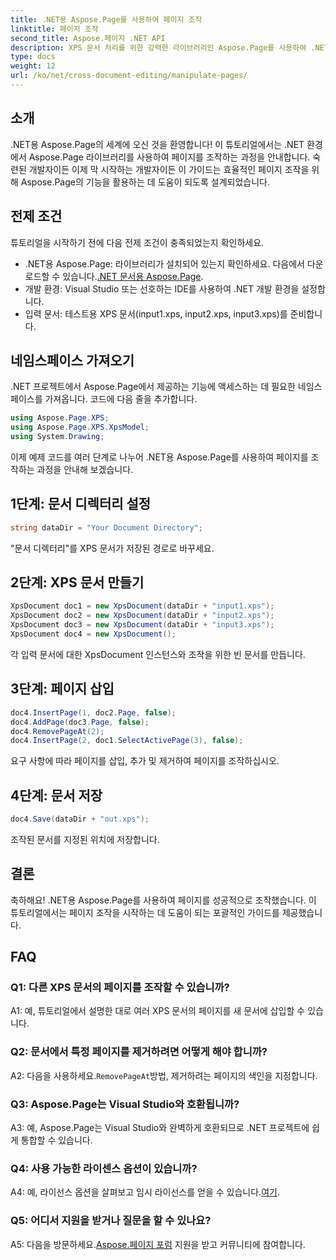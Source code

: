 ```yaml
---
title: .NET용 Aspose.Page를 사용하여 페이지 조작
linktitle: 페이지 조작
second_title: Aspose.페이지 .NET API
description: XPS 문서 처리를 위한 강력한 라이브러리인 Aspose.Page를 사용하여 .NET에서 페이지 조작을 살펴보세요. 효율적인 결과를 얻으려면 단계별 가이드를 따르십시오.
type: docs
weight: 12
url: /ko/net/cross-document-editing/manipulate-pages/
---
```

## 소개

.NET용 Aspose.Page의 세계에 오신 것을 환영합니다! 이 튜토리얼에서는 .NET 환경에서 Aspose.Page 라이브러리를 사용하여 페이지를 조작하는 과정을 안내합니다. 숙련된 개발자이든 이제 막 시작하는 개발자이든 이 가이드는 효율적인 페이지 조작을 위해 Aspose.Page의 기능을 활용하는 데 도움이 되도록 설계되었습니다.

## 전제 조건

튜토리얼을 시작하기 전에 다음 전제 조건이 충족되었는지 확인하세요.

-  .NET용 Aspose.Page: 라이브러리가 설치되어 있는지 확인하세요. 다음에서 다운로드할 수 있습니다.[.NET 문서용 Aspose.Page](https://reference.aspose.com/page/net/).
- 개발 환경: Visual Studio 또는 선호하는 IDE를 사용하여 .NET 개발 환경을 설정합니다.
- 입력 문서: 테스트용 XPS 문서(input1.xps, input2.xps, input3.xps)를 준비합니다.

## 네임스페이스 가져오기

.NET 프로젝트에서 Aspose.Page에서 제공하는 기능에 액세스하는 데 필요한 네임스페이스를 가져옵니다. 코드에 다음 줄을 추가합니다.

```csharp
using Aspose.Page.XPS;
using Aspose.Page.XPS.XpsModel;
using System.Drawing;
```

이제 예제 코드를 여러 단계로 나누어 .NET용 Aspose.Page를 사용하여 페이지를 조작하는 과정을 안내해 보겠습니다.

## 1단계: 문서 디렉터리 설정

```csharp
string dataDir = "Your Document Directory";
```

"문서 디렉터리"를 XPS 문서가 저장된 경로로 바꾸세요.

## 2단계: XPS 문서 만들기

```csharp
XpsDocument doc1 = new XpsDocument(dataDir + "input1.xps");
XpsDocument doc2 = new XpsDocument(dataDir + "input2.xps");
XpsDocument doc3 = new XpsDocument(dataDir + "input3.xps");
XpsDocument doc4 = new XpsDocument();
```

각 입력 문서에 대한 XpsDocument 인스턴스와 조작을 위한 빈 문서를 만듭니다.

## 3단계: 페이지 삽입

```csharp
doc4.InsertPage(1, doc2.Page, false);
doc4.AddPage(doc3.Page, false);
doc4.RemovePageAt(2);
doc4.InsertPage(2, doc1.SelectActivePage(3), false);
```

요구 사항에 따라 페이지를 삽입, 추가 및 제거하여 페이지를 조작하십시오.

## 4단계: 문서 저장

```csharp
doc4.Save(dataDir + "out.xps");
```

조작된 문서를 지정된 위치에 저장합니다.

## 결론

축하해요! .NET용 Aspose.Page를 사용하여 페이지를 성공적으로 조작했습니다. 이 튜토리얼에서는 페이지 조작을 시작하는 데 도움이 되는 포괄적인 가이드를 제공했습니다.

## FAQ

### Q1: 다른 XPS 문서의 페이지를 조작할 수 있습니까?

A1: 예, 튜토리얼에서 설명한 대로 여러 XPS 문서의 페이지를 새 문서에 삽입할 수 있습니다.

### Q2: 문서에서 특정 페이지를 제거하려면 어떻게 해야 합니까?

 A2: 다음을 사용하세요.`RemovePageAt`방법, 제거하려는 페이지의 색인을 지정합니다.

### Q3: Aspose.Page는 Visual Studio와 호환됩니까?

A3: 예, Aspose.Page는 Visual Studio와 완벽하게 호환되므로 .NET 프로젝트에 쉽게 통합할 수 있습니다.

### Q4: 사용 가능한 라이센스 옵션이 있습니까?

 A4: 예, 라이선스 옵션을 살펴보고 임시 라이선스를 얻을 수 있습니다.[여기](https://purchase.aspose.com/temporary-license/).

### Q5: 어디서 지원을 받거나 질문을 할 수 있나요?

 A5: 다음을 방문하세요.[Aspose.페이지 포럼](https://forum.aspose.com/c/page/39) 지원을 받고 커뮤니티에 참여합니다.